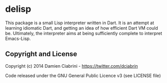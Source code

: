 delisp
======

This package is a small Lisp interpreter written in Dart. It is an attempt at learning idiomatic Dart, and getting an idea of how efficient Dart VM could be. Ultimately, the interpreter aims at being sufficiently complete to interpret Emacs-Lisp.


Copyright and License
---------------------

Copyright (c) 2014 Damien Ciabrini - https://twitter.com/dciabrin

Code released under the GNU General Public Licence v3 (see LICENSE file)
